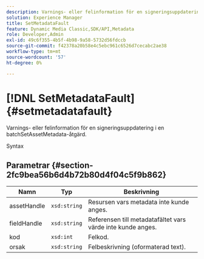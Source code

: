 ```yaml
---
description: Varnings- eller felinformation för en signeringsuppdatering i en batchSetAssetMetadata-åtgärd.
solution: Experience Manager
title: SetMetadataFault
feature: Dynamic Media Classic,SDK/API,Metadata
role: Developer,Admin
exl-id: 49c6f355-4b5f-4b98-9a58-5732d56fdccb
source-git-commit: f42378a20b58e4c5ebc961c6526d7cecabc2ae38
workflow-type: tm+mt
source-wordcount: '57'
ht-degree: 0%

---
```


# [!DNL SetMetadataFault]{#setmetadatafault}

Varnings- eller felinformation för en signeringsuppdatering i en batchSetAssetMetadata-åtgärd.

Syntax

## Parametrar {#section-2fc9bea56b6d4b72b80d4f04c5f9b862}

| Namn | Typ | Beskrivning |
|---|---|---|
| assetHandle | `xsd:string` | Resursen vars metadata inte kunde anges. |
| fieldHandle | `xsd:string` | Referensen till metadatafältet vars värde inte kunde anges. |
| kod | `xsd:int` | Felkod. |
| orsak | `xsd:string` | Felbeskrivning (oformaterad text). |
